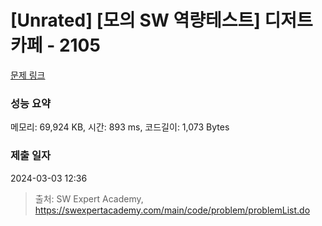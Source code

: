 # [Unrated] [모의 SW 역량테스트] 디저트 카페 - 2105 

[문제 링크](https://swexpertacademy.com/main/code/problem/problemDetail.do?contestProbId=AV5VwAr6APYDFAWu) 

### 성능 요약

메모리: 69,924 KB, 시간: 893 ms, 코드길이: 1,073 Bytes

### 제출 일자

2024-03-03 12:36



> 출처: SW Expert Academy, https://swexpertacademy.com/main/code/problem/problemList.do